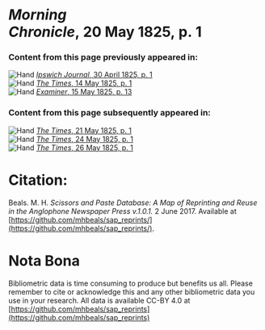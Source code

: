 # *Morning Chronicle*, 20 May 1825, p. 1  
  
### Content from this page previously appeared in:  
![Hand](http://scissorsandpaste.net/wp-content/uploads/2017/06/smallhandpointer.png) [*Ipswich Journal*, 30 April 1825, p. 1](https://mhbeals.github.io/sap_html/Ipswich-Journal/Ipswich-Journal-30-April-1825-p-1)  
![Hand](http://scissorsandpaste.net/wp-content/uploads/2017/06/smallhandpointer.png) [*The Times*, 14 May 1825, p. 1](https://mhbeals.github.io/sap_html/The-Times/The-Times-14-May-1825-p-1)  
![Hand](http://scissorsandpaste.net/wp-content/uploads/2017/06/smallhandpointer.png) [*Examiner*, 15 May 1825, p. 13](https://mhbeals.github.io/sap_html/Examiner/Examiner-15-May-1825-p-13)  
  
### Content from this page subsequently appeared in:  
![Hand](http://scissorsandpaste.net/wp-content/uploads/2017/06/smallhandpointer.png) [*The Times*, 21 May 1825, p. 1](https://mhbeals.github.io/sap_html/The-Times/The-Times-21-May-1825-p-1)  
![Hand](http://scissorsandpaste.net/wp-content/uploads/2017/06/smallhandpointer.png) [*The Times*, 24 May 1825, p. 1](https://mhbeals.github.io/sap_html/The-Times/The-Times-24-May-1825-p-1)  
![Hand](http://scissorsandpaste.net/wp-content/uploads/2017/06/smallhandpointer.png) [*The Times*, 26 May 1825, p. 1](https://mhbeals.github.io/sap_html/The-Times/The-Times-26-May-1825-p-1)  


# Citation: 

Beals. M. H. *Scissors and Paste Database: A Map of Reprinting and Reuse in the Anglophone Newspaper Press v.1.0.1.* 2 June 2017. Available at [https://github.com/mhbeals/sap_reprints/](https://github.com/mhbeals/sap_reprints/). 

# Nota Bona

Bibliometric data is time consuming to produce but benefits us all. Please remember to cite or acknowledge this and any other bibliometric data you use in your research. All data is available CC-BY 4.0 at [https://github.com/mhbeals/sap_reprints](https://github.com/mhbeals/sap_reprints)